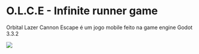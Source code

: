 # O.L.C.E - Infinite runner game
 Orbital Lazer Cannon Escape é um jogo mobile feito na game engine Godot 3.3.2

![](https://github.com/matheus-s-arruda/infinity_run/blob/main/img/banner_promo.png)
